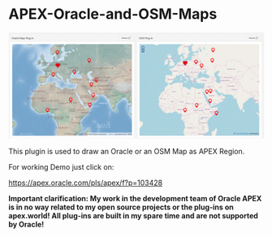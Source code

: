  # APEX-Oracle-and-OSM-Maps

![Screenshot](https://github.com/RonnyWeiss/APEX-Oracle-and-OSM-Maps/blob/master/screenshot.gif?raw=true)

This plugin is used to draw an Oracle or an OSM Map as APEX Region.

For working Demo just click on:

https://apex.oracle.com/pls/apex/f?p=103428

**Important clarification: My work in the development team of Oracle APEX is in no way related to my open source projects or the plug-ins on apex.world! All plug-ins are built in my spare time and are not supported by Oracle!**
